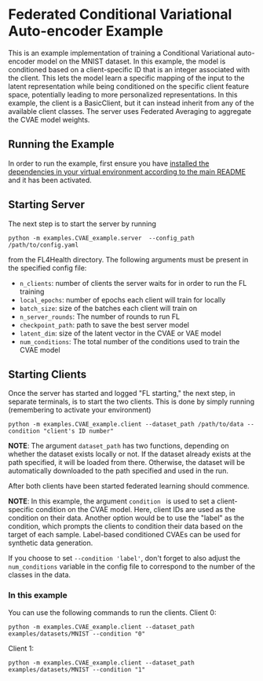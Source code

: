 # Federated Conditional Variational Auto-encoder Example
This is an example implementation of training a Conditional Variational auto-encoder model on the MNIST dataset. In this example, the model is conditioned based on a client-specific ID that is an integer associated with the client. This lets the model learn a specific mapping of the input to the latent representation while being conditioned on the specific client feature space, potentially leading to more personalized representations. In this example, the client is a BasicClient, but it can instead inherit from any of the available client classes. The server uses Federated Averaging to aggregate the CVAE model weights.

## Running the Example
In order to run the example, first ensure you have [installed the dependencies in your virtual environment according to the main README](/README.md#development-requirements) and it has been activated.

## Starting Server

The next step is to start the server by running
```
python -m examples.CVAE_example.server  --config_path /path/to/config.yaml
```
from the FL4Health directory. The following arguments must be present in the specified config file:
* `n_clients`: number of clients the server waits for in order to run the FL training
* `local_epochs`: number of epochs each client will train for locally
* `batch_size`: size of the batches each client will train on
* `n_server_rounds`: The number of rounds to run FL
* `checkpoint_path`: path to save the best server model
* `latent_dim`: size of the latent vector in the CVAE or VAE model
* `num_conditions`: The total number of the conditions used to train the CVAE model

## Starting Clients

Once the server has started and logged "FL starting," the next step, in separate terminals, is to start the two
clients. This is done by simply running (remembering to activate your environment)
```
python -m examples.CVAE_example.client --dataset_path /path/to/data --condition "client's ID number"
```
**NOTE**: The argument `dataset_path` has two functions, depending on whether the dataset exists locally or not. If
the dataset already exists at the path specified, it will be loaded from there. Otherwise, the dataset will be
automatically downloaded to the path specified and used in the run.

After both clients have been started federated learning should commence.

**NOTE**: In this example, the argument `condition ` is used to set a client-specific condition on the CVAE model. Here, client IDs are used as the condition on their data. Another option would be to use the  "label" as the condition, which prompts the clients to condition their data based on the target of each sample. Label-based conditioned CVAEs can be used for synthetic data generation.

If you choose to set `--condition 'label'`, don't forget to also adjust the `num_conditions` variable in the config file to correspond to the number of the classes in the data.

### In this example
You can use the following commands to run the clients.
Client 0:
```
python -m examples.CVAE_example.client --dataset_path examples/datasets/MNIST --condition "0"
```
Client 1:
```
python -m examples.CVAE_example.client --dataset_path examples/datasets/MNIST --condition "1"
```
